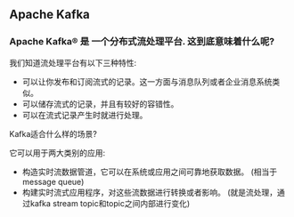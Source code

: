 ## Apache Kafka

### Apache Kafka® 是 一个分布式流处理平台. 这到底意味着什么呢?

我们知道流处理平台有以下三种特性:

- 可以让你发布和订阅流式的记录。这一方面与消息队列或者企业消息系统类似。
- 可以储存流式的记录，并且有较好的容错性。
- 可以在流式记录产生时就进行处理。


Kafka适合什么样的场景?

它可以用于两大类别的应用:

- 构造实时流数据管道，它可以在系统或应用之间可靠地获取数据。 (相当于message queue)
- 构建实时流式应用程序，对这些流数据进行转换或者影响。 (就是流处理，通过kafka stream topic和topic之间内部进行变化)